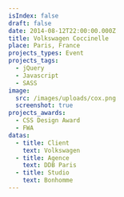 ```yaml
---
isIndex: false
draft: false
date: 2014-08-12T22:00:00.000Z
title: Volkswagen Coccinelle
place: Paris, France
projects_types: Event
projects_tags:
  - jQuery
  - Javascript
  - SASS
image:
  src: /images/uploads/cox.png
  screenshot: true
projects_awards:
  - CSS Design Award
  - FWA
datas:
  - title: Client
    text: Volkswagen
  - title: Agence
    text: DDB Paris
  - title: Studio
    text: Bonhomme
---
```

